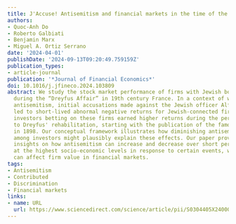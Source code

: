 ```yaml
---
title: J'Accuse! Antisemitism and financial markets in the time of the Dreyfus Affair
authors:
- Quoc-Anh Do
- Roberto Galbiati
- Benjamin Marx
- Miguel A. Ortiz Serrano
date: '2024-04-01'
publishDate: '2024-09-13T09:20:49.759159Z'
publication_types:
- article-journal
publication: '*Journal of Financial Economics*'
doi: 10.1016/j.jfineco.2024.103809
abstract: We study the stock market performance of firms with Jewish board members
  during the “Dreyfus Affair” in 19th century France. In a context of widespread latent
  antisemitism, initial accusations made against the Jewish officer Alfred Dreyfus
  led to short-lived abnormal negative returns for Jewish-connected firms. However,
  investors betting on these firms earned higher returns during the period corresponding
  to Dreyfus' rehabilitation, starting with the publication of the famous op-ed J'Accuse!
  in 1898. Our conceptual framework illustrates how diminishing antisemitic biases
  among investors might plausibly explain these effects. Our paper provides novel
  insights on how antisemitism can increase and decrease over short periods of time
  at the highest socio-economic levels in response to certain events, which in turn
  can affect firm value in financial markets.
tags:
- Antisemitism
- Contributed
- Discrimination
- Financial markets
links:
- name: URL
  url: https://www.sciencedirect.com/science/article/pii/S0304405X24000321
---
```

